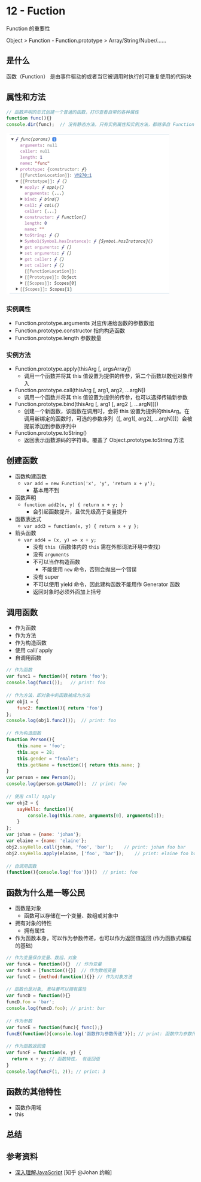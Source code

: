 # 12 - Fuction

Function 的重要性

Object > Function - Function.prototype > Array/String/Nuber/……

## 是什么

函数（Function） 是由事件驱动的或者当它被调用时执行的可重复使用的代码块

## 属性和方法

```javascript
// 函数声明的形式创建一个普通的函数，打印查看自带的各种属性
function func(){}
console.dir(func);  // 没有静态方法，只有实例属性和实例方法，都继承自 Function.prototype
```
![Function 的属性和方法](/static/WX_20231026112841.png)

### 实例属性

- Function.prototype.arguments 对应传递给函数的参数数组
- Function.prototype.constructor 指向构造函数
- Function.prototype.length 参数数量

### 实例方法

- Function.prototype.apply(thisArg [, argsArray])
  - 调用一个函数并将其 this 值设置为提供的传参，第二个函数以数组对象传入
- Function.prototype.call(thisArg [, arg1, arg2, ...argN])
  - 调用一个函数并将其 this 值设置为提供的传参，也可以选择传输新参数
- Function.prototype.bind(thisArg [, arg1 [, arg2 [, ...argN]]])
  - 创建一个新函数，该函数在调用时，会将 this 设置为提供的thisArg。在调用新绑定的函数时，可选的参数序列（[, arg1[, arg2[, ...argN]]]）会被提前添加到参数序列中
- Function.prototype.toString()
  - 返回表示函数源码的字符串。覆盖了 Object.prototype.toString 方法

## 创建函数

- 函数构建函数
  - `var add = new Function('x', 'y', 'return x + y');`
    - 基本用不到
- 函数声明
  - `function add2(x, y) { return x + y; }`
    - 会引起函数提升，且优先级高于变量提升
- 函数表达式
  - `var add3 = function(x, y) { return x + y };`
- 箭头函数
  - `var add4 = (x, y) => x + y;`
    - 没有 `this`（函数体内的 `this` 需在外部词法环境中查找）
    - 没有 `arguments`
    - 不可以当作构造函数
      - 不能使用 `new` 命令，否则会抛出一个错误
    - 没有 super
    - 不可以使用 yield 命令，因此建构函数不能用作 Generator 函数
    - 返回对象时必须外面加上括号

## 调用函数

- 作为函数
- 作为方法
- 作为构造函数
- 使用 call/ apply
- 自调用函数

```javascript
// 作为函数
var func1 = function(){ return 'foo'};
console.log(func1());   // print: foo

// 作为方法，即对象中的函数被成为方法
var obj1 = {
    func2: function(){ return 'foo'}
};
console.log(obj1.func2());  // print: foo

// 作为构造函数
function Person(){
    this.name = 'foo';
    this.age = 28;
    this.gender = "female";
    this.getName = function(){ return this.name; }
}
var person = new Person();
console.log(person.getName());  // print: foo

// 使用 call/ apply
var obj2 = {
    sayHello: function(){
        console.log(this.name, arguments[0], arguments[1]);
    }
};
var johan = {name: 'johan'};
var elaine = {name: 'elaine'};
obj2.sayHello.call(johan, 'foo', 'bar');    // print: johan foo bar
obj2.sayHello.apply(elaine, ['foo', 'bar']);    // print: elaine foo bar

// 自调用函数
(function(){console.log('foo')})()  // print: foo
```

## 函数为什么是一等公民

- 函数是对象
  - 函数可以存储在一个变量、数组或对象中
- 拥有对象的特性
  - 拥有属性
- 作为函数本身，可以作为参数传递，也可以作为返回值返回 (作为函数式编程的基础)

```javascript
// 作为变量保存变量、数组、对象
var funcA = function(){}  // 作为变量
var funcB = [function(){}]  // 作为数组变量
var funcC = {method:function(){}} // 作为对象方法

// 函数也是对象, 意味着可以拥有属性
var funcD = function(){}
funcD.foo = 'bar';
console.log(funcD.foo); // print: bar

// 作为参数
var funcE = function(func){ func();}
funcE(function(){console.log('函数作为参数传递')}); // print: 函数作为参数传递

// 作为函数返回值
var funcF = function(x, y) {
  return x + y; // 函数特性， 有返回值
}
console.log(funcF(1, 2)); // print: 3
```

## 函数的其他特性

- 函数作用域
- this

## 总结

## 参考资料

- [深入理解JavaScript](https://zhuanlan.zhihu.com/p/552619710) [知乎 @Johan 约翰]